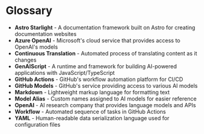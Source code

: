 # Glossary

- **Astro Starlight** - A documentation framework built on Astro for creating documentation websites
- **Azure OpenAI** - Microsoft's cloud service that provides access to OpenAI's models
- **Continuous Translation** - Automated process of translating content as it changes
- **GenAIScript** - A runtime and framework for building AI-powered applications with JavaScript/TypeScript
- **GitHub Actions** - GitHub's workflow automation platform for CI/CD
- **GitHub Models** - GitHub's service providing access to various AI models
- **Markdown** - Lightweight markup language for formatting text
- **Model Alias** - Custom names assigned to AI models for easier reference
- **OpenAI** - AI research company that provides language models and APIs
- **Workflow** - Automated sequence of tasks in GitHub Actions
- **YAML** - Human-readable data serialization language used for configuration files
